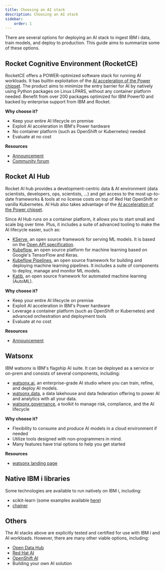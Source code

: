 ```yaml
---
title: Choosing an AI stack
description: Choosing an AI stack
sidebar:
    order: 1
---
```



There are several options for deploying an AI stack to ingest IBM i data, train models,
and deploy to production. This guide aims to summarize some of these options.

## Rocket Cognitive Environment (RocketCE)

RocketCE offers a POWER-optimized software stack for running AI workloads.
It has builtin exploitation of the [AI acceleration of the Power chipset](../mma).
The product aims to minimize the entry barrier for AI by natively using Python
packages on Linux LPARS, without any container platform needed. 
Benefit from over 200 packages optimized for IBM Power10 and backed by enterprise
support from IBM and Rocket.

**Why choose it?**
- Keep your entire AI lifecycle on premise
- Exploit AI acceleration in IBM's Power hardware
- No container platform (such as OpenShift or Kubernetes) needed
- Evaluate at no cost

**Resources**
- [Announcement](https://www.ibm.com/docs/en/announcements/rocketce-aiml-power-support?region=US)
- [Community forum](https://community.rocketsoftware.com/forums/power?CommunityKey=c7ece6e8-5a29-4a17-a2bc-68b65f89d29f)

## Rocket AI Hub

Rocket AI hub provides a development-centric data & AI environment (data scientists,
developers, ops, scientists, …) and get access to the most up-to-date frameworks & tools
at no license costs on top of Red Hat OpenShift or vanilla Kubernetes. AI Hub also takes
advantage of the [AI acceleration of the Power chipset](../mma).

Since AI Hub runs on a container platform, it allows you to start small and scale big
over time. Plus, it includes a suite of advanced tooling to make the AI lifecycle easier,
such as:
- [KServe](https://github.com/kserve/kserve), an open source framework for serving ML models. It is based on the [Open API specification](https://swagger.io/).
- [Kubeflow](https://github.com/kubeflow), an open source platform for machine learning based on Google's TensorFlow and Keras.
- [Kubeflow Pipelines](https://github.com/kubeflow/pipelines), an open source framework for building and deploying machine learning pipelines. It includes a suite of components to deploy, manage and monitor ML models.
- [Katib](https://github.com/kubeflow/katib), an open source framework for automated machine learning (AutoML). 


**Why choose it?**
- Keep your entire AI lifecycle on premise
- Exploit AI acceleration in IBM's Power hardware
- Leverage a container platform (such as OpenShift or Kubernetes) and advanced orchestration and deployment tools
- Evaluate at no cost

**Resources**
- [Announcement](https://www.ibm.com/docs/en/announcements/rocket-ai-hub-power)

## Watsonx

IBM watsonx is IBM's flagship AI suite. It can be deployed as a service or on-prem and consists of several components, including:
- [watsonx.ai](http://watsonx.ai), an enterprise-grade AI studio where you can train, refine, and deploy AI models.
- [watsonx.data](https://www.ibm.com/products/watsonx-data), a data lakehouse and data federation offering to power AI and analytics with all your data.
- [watsonx.governance](https://www.ibm.com/products/watsonx-governance), a toolkit to manage risk, compliance, and the AI lifecycle

**Why choose it?**
- Flexibility to consume and produce AI models in a cloud environment if needed
- Utilize tools designed with non-programmers in mind.
- Many features have trial options to help you get started

**Resources**
- [watsonx landing page](https://www.ibm.com/watsonx)

## Native IBM i libraries

Some technologies are available to run natively on IBM i, including:
- scikit-learn (some examples available [here](https://github.com/IBM/ibmi-oss-examples/tree/master/machinelearning))
- [chainer](https://github.com/chainer/chainer)

## Others

The AI stacks above are explicitly tested and certified for use with IBM i and AI workloads. However, 
there are many other viable options, including:
- [Open Data Hub](https://opendatahub.io/)
- [Red Hat AI](https://www.redhat.com/en/products/ai)
- [OpenShift AI](https://www.redhat.com/en/technologies/cloud-computing/openshift/openshift-ai)
- Building your own AI solution


